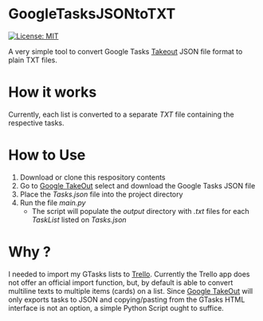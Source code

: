 # GoogleTasksJSONtoTXT

[![License: MIT](https://img.shields.io/badge/License-MIT-yellow.svg)](https://opensource.org/licenses/MIT)

A very simple tool to convert Google Tasks [Takeout](https://takeout.google.com/) JSON file format to plain TXT files.

# How it works

Currently, each list is converted to a separate _TXT_ file containing the respective tasks.

# How to Use

1. Download or clone this respository contents
2. Go to [Google TakeOut](https://takeout.google.com/) select and download the Google Tasks JSON file 
3. Place the _Tasks.json_ file into the project directory
4. Run the file _main.py_
   - The script will populate the _output_ directory with _.txt_ files for each _TaskList_ listed on  _Tasks.json_

# Why ?

I needed to import my GTasks lists to [Trello](http://www.trello.com). Currently the Trello app does not offer an official import function, but, by default is able to convert multiline texts to multiple items (cards) on a list. 
Since [Google TakeOut](https://takeout.google.com/) will only exports tasks to JSON and copying/pasting from the GTasks HTML interface is not an option, a simple Python Script ought to suffice.

